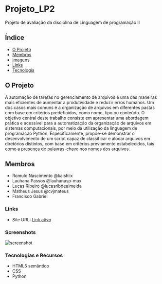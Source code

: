 # Projeto_LP2
Projeto de avaliação da disciplina de Linguagem de programação II

## Índice
- [O Projeto](#the-project)
- [Membros](#membros)
- [Imagens](#screenshot)
- [Links](#links)
- [Tecnologia](#tecnologias-e-recursos)

## O Projeto

A automação de tarefas no gerenciamento de arquivos é uma das maneiras mais eficientes de aumentar a produtividade e reduzir erros humanos. Um dos casos mais comuns é a organização de arquivos em diferentes pastas com base em critérios predefinidos, como nome, tipo ou conteúdo. O objetivo central deste trabalho consiste em apresentar uma abordagem prática e acessível para a automatização da organização de arquivos em sistemas computacionais, por meio da utilização da linguagem de programação Python. Especificamente, propõe-se demonstrar o desenvolvimento de um script capaz de classificar e alocar arquivos em diretórios distintos, com base em critérios previamente estabelecidos, tais como a presença de palavras-chave nos nomes dos arquivos.

## Membros

- Romulo Nascimento  @kaishiix
- Lauhana  Passos @lauhanasp-max
- Lucas Ribeiro @lucasribdealmeida
- Matheus Jesus @cvjmateus
- Francisco Gabriel 

### Links

- Site URL: [Link ativo](https://kaishiix.github.io/potfoliovf/)


### Screenshots

![screenshot]()




### Tecnologias e Recursos

- HTML5 semântico
- CSS
- Python 


